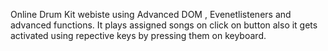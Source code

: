 Online Drum Kit webiste using Advanced DOM , Evenetlisteners and advanced functions.
It plays assigned songs on click on button also it gets activated using repective keys by pressing them on keyboard.
